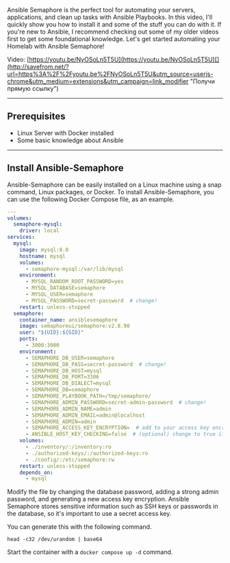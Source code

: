 Ansible Semaphore is the perfect tool for automating your servers, applications, and clean up tasks with Ansible Playbooks. In this video, I'll quickly show you how to install it and some of the stuff you can do with it. If you're new to Ansible, I recommend checking out some of my older videos first to get some foundational knowledge. Let's get started automating your Homelab with Ansible Semaphore!

Video: [https://youtu.be/NyOSoLn5T5U](https://youtu.be/NyOSoLn5T5U)[](http://savefrom.net/?url=https%3A%2F%2Fyoutu.be%2FNyOSoLn5T5U&utm_source=userjs-chrome&utm_medium=extensions&utm_campaign=link_modifier "Получи прямую ссылку")

---

## [](https://github.com/ChristianLempa/videos/tree/main/ansiblesemaphore-tutorial#prerequisites)Prerequisites

- Linux Server with Docker installed
- Some basic knowledge about Ansible

---

## [](https://github.com/ChristianLempa/videos/tree/main/ansiblesemaphore-tutorial#install-ansible-semaphore)Install Ansible-Semaphore

Ansible-Semaphore can be easily installed on a Linux machine using a snap command, Linux packages, or Docker. To install Ansible-Semaphore, you can use the following Docker Compose file, as an example.

```yaml
---
volumes:
  semaphore-mysql:
    driver: local
services:
  mysql:
    image: mysql:8.0
    hostname: mysql
    volumes:
      - semaphore-mysql:/var/lib/mysql
    environment:
      - MYSQL_RANDOM_ROOT_PASSWORD=yes
      - MYSQL_DATABASE=semaphore
      - MYSQL_USER=semaphore
      - MYSQL_PASSWORD=secret-password  # change!
    restart: unless-stopped
  semaphore:
    container_name: ansiblesemaphore
    image: semaphoreui/semaphore:v2.8.90
    user: "${UID}:${GID}"
    ports:
      - 3000:3000
    environment:
      - SEMAPHORE_DB_USER=semaphore
      - SEMAPHORE_DB_PASS=secret-password  # change!
      - SEMAPHORE_DB_HOST=mysql
      - SEMAPHORE_DB_PORT=3306
      - SEMAPHORE_DB_DIALECT=mysql
      - SEMAPHORE_DB=semaphore
      - SEMAPHORE_PLAYBOOK_PATH=/tmp/semaphore/
      - SEMAPHORE_ADMIN_PASSWORD=secret-admin-password  # change!
      - SEMAPHORE_ADMIN_NAME=admin
      - SEMAPHORE_ADMIN_EMAIL=admin@localhost
      - SEMAPHORE_ADMIN=admin
      - SEMAPHORE_ACCESS_KEY_ENCRYPTION=  # add to your access key encryption !
      - ANSIBLE_HOST_KEY_CHECKING=false  # (optional) change to true if you want to enable host key checking
    volumes:
      - ./inventory/:/inventory:ro
      - ./authorized-keys/:/authorized-keys:ro
      - ./config/:/etc/semaphore:rw
    restart: unless-stopped
    depends_on:
      - mysql
```

Modify the file by changing the database password, adding a strong admin password, and generating a new access key encryption. Ansible Semaphore stores sensitive information such as SSH keys or passwords in the database, so it's important to use a secret access key.

You can generate this with the following command.

```shell
head -c32 /dev/urandom | base64
```

Start the container with a `docker compose up -d` command.